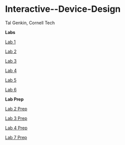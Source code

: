 # Interactive--Device-Design

Tal Genkin, Cornell Tech

**Labs**

[Lab 1](https://github.com/TalGenkin/IDD-Fa18-Lab1)

[Lab 2](https://github.com/TalGenkin/IDD-Fa18-Lab2)

[Lab 3](https://github.com/TalGenkin/IDD-Fa18-Lab3)

[Lab 4](https://github.com/TalGenkin/IDD-Fa18-Lab4/blob/master/README.md)

[Lab 5](https://github.com/TalGenkin/IDD-Fa18-Lab5/blob/master/README.md)

[Lab 6](https://github.com/TalGenkin/IDD-Fa18-Lab6)

**Lab Prep**

[Lab 2 Prep](https://github.com/TalGenkin/Interactive--Device-Design/blob/master/Lab%202%20Prep.md)

[Lab 3 Prep](https://github.com/TalGenkin/Interactive--Device-Design/blob/master/Lab3Prep.md)

[Lab 4 Prep](https://github.com/TalGenkin/Interactive--Device-Design/blob/master/LadPrep4.md)

[Lab 7 Prep](https://github.com/TalGenkin/Interactive--Device-Design/blob/master/Lab7Prep.md)
